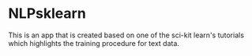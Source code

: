 # NLPsklearn
This is an app that is created based on one of the sci-kit learn's tutorials which highlights the training procedure for text data.
